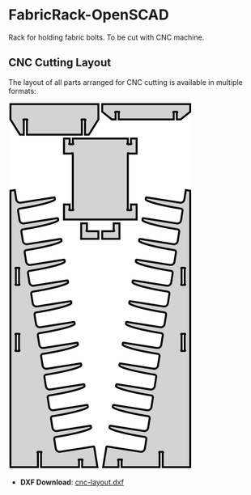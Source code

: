 # FabricRack-OpenSCAD
Rack for holding fabric bolts. To be cut with CNC machine.

## CNC Cutting Layout

The layout of all parts arranged for CNC cutting is available in multiple formats:

 ![CNC Layout](cnc-layout.svg)
 
- **DXF Download**: [cnc-layout.dxf](cnc-layout.dxf)
